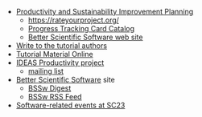 <!-- summary -->
  * [Productivity and Sustainability Improvement Planning](https://bssw.io/psip)
    * <https://rateyourproject.org/>
    * [Progress Tracking Card Catalog](https://bssw-psip.github.io/ptc-catalog/catalog)
    * [Better Scientific Software web site](https://bssw.io/)
  * [Write to the tutorial authors](mailto:bssw-tutorial@lists.mcs.anl.gov)
  * [Tutorial Material Online](https://bssw-tutorial.github.io)
  * [IDEAS Productivity project](https://ideas-productivity.org)
    * [mailing list](http://eepurl.com/cQCyJ5)
  * [Better Scientific Software](https://bssw.io) site
    * [BSSw Digest](https://bssw.io/pages/receive-our-email-digest)
    * [BSSw RSS Feed](https://bssw.io/items.rss)
  * [Software-related events at SC23](https://bssw.io/events/sc23-software-related-events)

